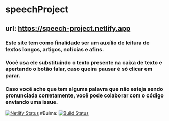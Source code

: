 # speechProject


## url: https://speech-project.netlify.app

### Este site tem como finalidade ser um auxílio de leitura de textos longos, artigos, notícias e afins.
### Você usa ele substituindo o texto presente na caixa de texto e apertando o botão falar, caso queira pausar é só clicar em parar.
### Caso você ache que tem alguma palavra que não esteja sendo pronunciada corretamente, você pode colaborar com o código enviando uma issue.

[![Netlify Status](https://api.netlify.com/api/v1/badges/dcbd1d9b-32c6-44ae-9255-b32d5a7b053c/deploy-status)](https://app.netlify.com/sites/speech-project/deploys)
#Bulma: [![Build Status](https://travis-ci.org/jgthms/bulma.svg?branch=master)](https://travis-ci.org/jgthms/bulma)